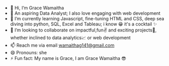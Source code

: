 - 👋 Hi, I’m Grace Wamaitha
- 👀 An aspiring Data Analyst; I also love engaging with web development 
- 🌱 I’m currently learning Javascript, fine-tuning HTML and CSS, deep sea diving into python, SQL, Excel and Tableau; i know 😁 it's a cocktail ✨
- 💞️ I’m looking to collaborate on impactful,fun✌️ and exciting projects🤯, whether inclined to data analytics📈 or web development 
- 📫 Reach me via email wamaithag141@gmail.com
- 😄 Pronouns: she
- ⚡ Fun fact: My name is Grace, I am Grace Wamaitha 😎

<!---
graceWeb7241/graceWeb7241 is a ✨ special ✨ repository because its `README.md` (this file) appears on your GitHub profile.
You can click the Preview link to take a look at your changes.
--->
